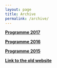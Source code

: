 ```yaml
---
layout: page
title: Archive
permalink: /archive/
---
```


[**Programme 2017**](../docs/programme2017_copy.html)
 
[**Programme 2016**](../docs/programme2016_copy.html)

[**Programme 2015**](../docs/programme2015_copy.html)

[**Link to the old website**](http://bioinformaticstraining.pythonanywhere.com/course)